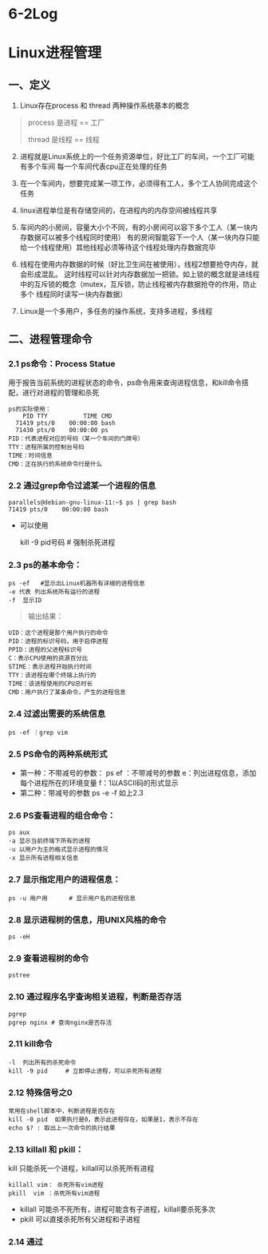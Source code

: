 # 6-2Log
# Linux进程管理
## 一、定义
1. Linux存在process 和 thread 两种操作系统基本的概念
>process 是进程 == 工厂
> 
>thread  是线程 == 线程
2. 进程就是Linux系统上的一个任务资源单位，好比工厂的车间，一个工厂可能有多个车间
每一个车间代表cpu正在处理的任务

3. 在一个车间内，想要完成某一项工作，必须得有工人，多个工人协同完成这个任务

4. linux进程单位是有存储空间的，在进程内的内存空间被线程共享

5. 车间内的小房间，容量大小个不同，有的小房间可以容下多个工人（某一块内存数据可以被多个线程同时使用）
有的房间智能容下一个人（某一块内存只能给一个线程使用）其他线程必须等待这个线程处理内存数据完毕
6. 线程在使用内存数据的时候（好比卫生间在被使用），线程2想要抢夺内存，就会形成混乱。
这时线程可以针对内存数据加一把锁。如上锁的概念就是进线程中的互斥锁的概念（mutex，互斥锁，防止线程被内存数据抢夺的作用，防止多个
线程同时读写一块内存数据）
7. Linux是一个多用户，多任务的操作系统，支持多进程，多线程

## 二、进程管理命令
### 2.1 ps命令：Process Statue
用于报告当前系统的进程状态的命令，ps命令用来查询进程信息，和kill命令搭配，进行对进程的管理和杀死

    ps的实际使用：
        PID TTY          TIME CMD
      71419 pts/0    00:00:00 bash
      71430 pts/0    00:00:00 ps
    PID：代表进程对应的号码（某一个车间的门牌号）
    TTY：进程所属的控制台号码
    TIME：时间信息
    CMD：正在执行的系统命令行是什么
### 2.2 通过grep命令过滤某一个进程的信息
    parallels@debian-gnu-linux-11:~$ ps | grep bash
    71419 pts/0    00:00:00 bash
- 可以使用 

     kill -9 pid号码   # 强制杀死进程
### 2.3 ps的基本命令：
    ps -ef   #显示出Linux机器所有详细的进程信息
    -e 代表 列出系统所有运行的进程
    -f  显示ID
>输出结果：
> 
    UID：这个进程是那个用户执行的命令
    PID：进程的标识号码，用于启停进程
    PPID：进程的父进程标识号
    C：表示CPU使用的资源百分比
    STIME：表示进程开始执行时间
    TTY：该进程在哪个终端上执行的
    TIME：该进程使用的CPU总时长
    CMD：用户执行了某条命令，产生的进程信息
    
### 2.4 过滤出需要的系统信息
    ps -ef ｜grep vim
### 2.5 PS命令的两种系统形式
- 第一种：不带减号的参数：
    ps ef  ：不带减号的参数 e：列出进程信息，添加每个进程所在的环境变量 f：1️以ASCII码的形式显示
- 第二种：带减号的参数
    ps -e -f   如上2.3
### 2.6 PS查看进程的组合命令：
    ps aux   
    ·a 显示当前终端下所有的进程
    ·u 以用户为主的格式显示进程的情况
    ·x 显示所有进程相关信息
### 2.7 显示指定用户的进程信息：
    ps -u 用户用      # 显示用户名的进程信息

### 2.8 显示进程树的信息，用UNIX风格的命令
    ps -eH
### 2.9 查看进程树的命令
    pstree
### 2.10 通过程序名字查询相关进程，判断是否存活
    pgrep
    pgrep nginx # 查询nginx是否存活
### 2.11 kill命令
    -l  列出所有的杀死命令
    kill -9 pid     # 立即停止进程，可以杀死所有进程
### 2.12 特殊信号之0
    常用在shell脚本中，判断进程是否存在
    kill -0 pid  如果执行是0，表示此进程存在，如果是1，表示不存在
    echo $? : 取出上一次命令的执行结果
### 2.13 killall 和 pkill：
kill 只能杀死一个进程，killall可以杀死所有进程

    killall vim： 杀死所有vim进程
    pkill  vim ：杀死所有vim进程

- killall 可能杀不死所有，进程可能含有子进程，killall要杀死多次
- pkill 可以直接杀死所有父进程和子进程

### 2.14 通过
  
